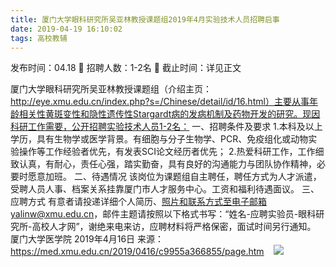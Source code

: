 ```yaml
---
title: 厦门大学眼科研究所吴亚林教授课题组2019年4月实验技术人员招聘启事
date: 2019-04-19 16:10:02
tags: 高校教辅
---
```

发布时间：04.18   🌟   招聘人数：1-2名   🌈   截止时间：详见正文
<!-- more -->

厦门大学眼科研究所吴亚林教授课题组（介绍主页：http://eye.xmu.edu.cn/index.php?s=/Chinese/detail/id/16.html）主要从事年龄相关性黄斑变性和隐性遗传性Stargardt病的发病机制及药物开发的研究。现因科研工作需要，公开招聘实验技术人员1-2名：
一、招聘条件及要求
1.本科及以上学历，具有生物学或医学背景。有细胞与分子生物学、PCR、免疫组化或动物实验操作等工作经验者优先，有发表SCI论文经历者优先；
2.热爱科研工作，工作细致认真，有耐心，责任心强，踏实勤奋，具有良好的沟通能力与团队协作精神，必要时愿意加班。
二、待遇情况
该岗位为课题组自主聘任，聘任方式为人才派遣，受聘人员人事、档案关系挂靠厦门市人才服务中心。工资和福利待遇面议。
三、应聘方式
有意者请投递详细个人简历、照片和联系方式至电子邮箱yalinw@xmu.edu.cn，邮件主题请按照以下格式书写：“姓名-应聘实验员-眼科研究所-高校人才网”，谢绝来电来访，应聘材料将严格保密，面试时间另行通知。
厦门大学医学院
2019年4月16日
来源：
https://med.xmu.edu.cn/2019/0416/c9955a366855/page.htm
 
 ![](https://cdn.weiweiblog.cn/20181015134814.png)